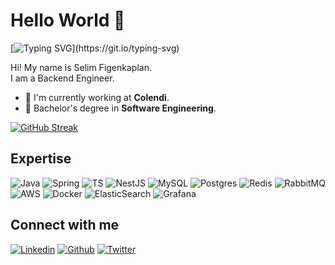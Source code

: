 # Hello World 👋

[![Typing SVG](https://readme-typing-svg.herokuapp.com?lines=Hi+There!;My+name+is+Selim+Figenkaplan.;Nice+to+meet+you.)](https://git.io/typing-svg)

Hi! My name is Selim Figenkaplan.<br/>
I am a Backend Engineer.

 - 🏢 I'm currently working at **Colendi**.
 - 🔭 Bachelor's degree in **Software Engineering**.

[![GitHub Streak](https://github-readme-streak-stats.herokuapp.com?user=selimfigenkaplan&theme=github-dark-blue&card_width=494)](https://git.io/streak-stats)

## Expertise
![Java](https://img.shields.io/badge/java-%23ED8B00.svg?style=for-the-badge&logo=openjdk&logoColor=white)
![Spring](https://img.shields.io/badge/spring-%236DB33F.svg?style=for-the-badge&logo=spring&logoColor=white)
![TS](https://img.shields.io/badge/TypeScript-007ACC?style=for-the-badge&logo=typescript&logoColor=white)
![NestJS](https://img.shields.io/badge/nestjs-%23E0234E.svg?style=for-the-badge&logo=nestjs&logoColor=white)
![MySQL](https://img.shields.io/badge/mysql-%2300f.svg?style=for-the-badge&logo=mysql&logoColor=white)
![Postgres](https://img.shields.io/badge/postgres-%23316192.svg?style=for-the-badge&logo=postgresql&logoColor=white)
![Redis](https://img.shields.io/badge/redis-%23DD0031.svg?style=for-the-badge&logo=redis&logoColor=white)
![RabbitMQ](https://img.shields.io/badge/Rabbitmq-FF6600?style=for-the-badge&logo=rabbitmq&logoColor=white)
![AWS](https://img.shields.io/badge/AWS-%23FF9900.svg?style=for-the-badge&logo=amazon-aws&logoColor=white)
![Docker](https://img.shields.io/badge/docker-%230db7ed.svg?style=for-the-badge&logo=docker&logoColor=white)
![ElasticSearch](https://img.shields.io/badge/-ElasticSearch-005571?style=for-the-badge&logo=elasticsearch)
![Grafana](https://img.shields.io/badge/grafana-%23F46800.svg?style=for-the-badge&logo=grafana&logoColor=white)

## Connect with me
[![Linkedin](https://img.shields.io/badge/LinkedIn-0077B5?style=for-the-badge&logo=linkedin&logoColor=white)](https://www.linkedin.com/in/selim-figenkaplan/)
[![Github](https://img.shields.io/badge/GitHub-100000?style=for-the-badge&logo=github&logoColor=white)](https://github.com/selimfigenkaplan)
[![Twitter](https://img.shields.io/badge/Twitter-1DA1F2?style=for-the-badge&logo=twitter&logoColor=white)](https://twitter.com/selimfkaplan)
